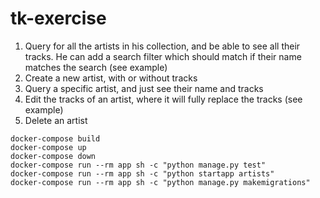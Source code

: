 # tk-exercise

1. Query for all the artists in his collection, and be able to see all their tracks. He can add a search filter which should match if their name matches the search (see example)
2. Create a new artist, with or without tracks
3. Query a specific artist, and just see their name and tracks
4. Edit the tracks of an artist, where it will fully replace the tracks (see example)
5. Delete an artist

```
docker-compose build
docker-compose up
docker-compose down
docker-compose run --rm app sh -c "python manage.py test"
docker-compose run --rm app sh -c "python startapp artists"
docker-compose run --rm app sh -c "python manage.py makemigrations"
```
